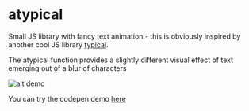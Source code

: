 # atypical
Small JS library with fancy text animation - this is obviously inspired by another cool JS library [typical](https://github.com/camwiegert/typical).

The atypical function provides a slightly different visual effect of text emerging out of a blur of characters

![alt demo](https://github.com/TarasJan29/atypical/blob/master/Demo.gif?raw=true)


You can try the codepen demo [here](https://codepen.io/TarasJan/pen/Jjpoxzd)
